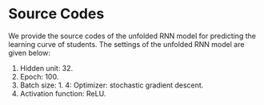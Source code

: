 # Source Codes

We provide the source codes of the unfolded RNN model for predicting the learning curve of students. The settings of the unfolded RNN model are given below:

1. Hidden unit: 32.
2. Epoch: 100.
3. Batch size: 1.
4: Optimizer: stochastic gradient descent.
5. Activation function: ReLU.
